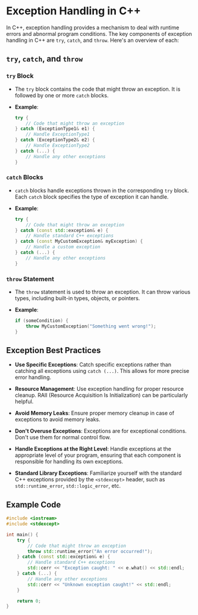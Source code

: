 # Exception Handling in C++

In C++, exception handling provides a mechanism to deal with runtime errors and abnormal program conditions. The key components of exception handling in C++ are `try`, `catch`, and `throw`. Here's an overview of each:

## `try`, `catch`, and `throw`

### `try` Block

- The `try` block contains the code that might throw an exception. It is followed by one or more `catch` blocks.

- **Example**:

    ```cpp
    try {
        // Code that might throw an exception
    } catch (ExceptionType1& e1) {
        // Handle ExceptionType1
    } catch (ExceptionType2& e2) {
        // Handle ExceptionType2
    } catch (...) {
        // Handle any other exceptions
    }
    ```

### `catch` Blocks

- `catch` blocks handle exceptions thrown in the corresponding `try` block. Each `catch` block specifies the type of exception it can handle.

- **Example**:

    ```cpp
    try {
        // Code that might throw an exception
    } catch (const std::exception& e) {
        // Handle standard C++ exceptions
    } catch (const MyCustomException& myException) {
        // Handle a custom exception
    } catch (...) {
        // Handle any other exceptions
    }
    ```

### `throw` Statement

- The `throw` statement is used to throw an exception. It can throw various types, including built-in types, objects, or pointers.

- **Example**:

    ```cpp
    if (someCondition) {
        throw MyCustomException("Something went wrong!");
    }
    ```

## Exception Best Practices

- **Use Specific Exceptions**: Catch specific exceptions rather than catching all exceptions using `catch (...)`. This allows for more precise error handling.

- **Resource Management**: Use exception handling for proper resource cleanup. RAII (Resource Acquisition Is Initialization) can be particularly helpful.

- **Avoid Memory Leaks**: Ensure proper memory cleanup in case of exceptions to avoid memory leaks.

- **Don't Overuse Exceptions**: Exceptions are for exceptional conditions. Don't use them for normal control flow.

- **Handle Exceptions at the Right Level**: Handle exceptions at the appropriate level of your program, ensuring that each component is responsible for handling its own exceptions.

- **Standard Library Exceptions**: Familiarize yourself with the standard C++ exceptions provided by the `<stdexcept>` header, such as `std::runtime_error`, `std::logic_error`, etc.

## Example Code

```cpp
#include <iostream>
#include <stdexcept>

int main() {
    try {
        // Code that might throw an exception
        throw std::runtime_error("An error occurred!");
    } catch (const std::exception& e) {
        // Handle standard C++ exceptions
        std::cerr << "Exception caught: " << e.what() << std::endl;
    } catch (...) {
        // Handle any other exceptions
        std::cerr << "Unknown exception caught!" << std::endl;
    }

    return 0;
}
